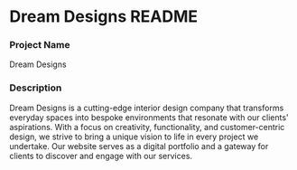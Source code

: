 <h1><b>Dream Designs README</b></h1>

<h3>Project Name</h3>
Dream Designs

<h3>Description</h3>
Dream Designs is a cutting-edge interior design company that transforms everyday spaces into bespoke environments that resonate with our clients' aspirations. With a focus on creativity, functionality, and customer-centric design, we strive to bring a unique vision to life in every project we undertake. Our website serves as a digital portfolio and a gateway for clients to discover and engage with our services.